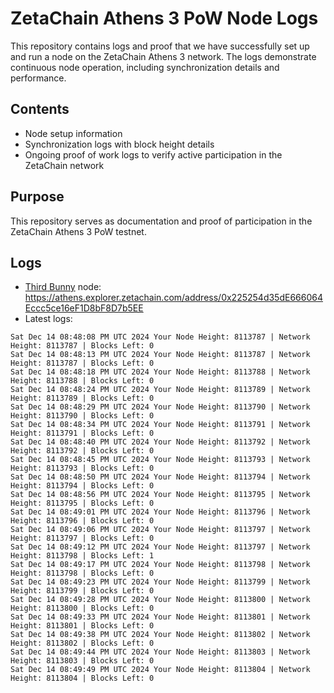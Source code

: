 # ZetaChain Athens 3 PoW Node Logs
This repository contains logs and proof that we have successfully set up and run a node on the ZetaChain Athens 3 network. The logs demonstrate continuous node operation, including synchronization details and performance.

## Contents
- Node setup information
- Synchronization logs with block height details
- Ongoing proof of work logs to verify active participation in the ZetaChain network

## Purpose
This repository serves as documentation and proof of participation in the ZetaChain Athens 3 PoW testnet.

## Logs

- [Third Bunny](https://thirdbunny.xyz/) node: https://athens.explorer.zetachain.com/address/0x225254d35dE666064Eccc5ce16eF1D8bF8D7b5EE
- Latest logs:
```
Sat Dec 14 08:48:08 PM UTC 2024 Your Node Height: 8113787 | Network Height: 8113787 | Blocks Left: 0
Sat Dec 14 08:48:13 PM UTC 2024 Your Node Height: 8113787 | Network Height: 8113787 | Blocks Left: 0
Sat Dec 14 08:48:18 PM UTC 2024 Your Node Height: 8113788 | Network Height: 8113788 | Blocks Left: 0
Sat Dec 14 08:48:24 PM UTC 2024 Your Node Height: 8113789 | Network Height: 8113789 | Blocks Left: 0
Sat Dec 14 08:48:29 PM UTC 2024 Your Node Height: 8113790 | Network Height: 8113790 | Blocks Left: 0
Sat Dec 14 08:48:34 PM UTC 2024 Your Node Height: 8113791 | Network Height: 8113791 | Blocks Left: 0
Sat Dec 14 08:48:40 PM UTC 2024 Your Node Height: 8113792 | Network Height: 8113792 | Blocks Left: 0
Sat Dec 14 08:48:45 PM UTC 2024 Your Node Height: 8113793 | Network Height: 8113793 | Blocks Left: 0
Sat Dec 14 08:48:50 PM UTC 2024 Your Node Height: 8113794 | Network Height: 8113794 | Blocks Left: 0
Sat Dec 14 08:48:56 PM UTC 2024 Your Node Height: 8113795 | Network Height: 8113795 | Blocks Left: 0
Sat Dec 14 08:49:01 PM UTC 2024 Your Node Height: 8113796 | Network Height: 8113796 | Blocks Left: 0
Sat Dec 14 08:49:06 PM UTC 2024 Your Node Height: 8113797 | Network Height: 8113797 | Blocks Left: 0
Sat Dec 14 08:49:12 PM UTC 2024 Your Node Height: 8113797 | Network Height: 8113798 | Blocks Left: 1
Sat Dec 14 08:49:17 PM UTC 2024 Your Node Height: 8113798 | Network Height: 8113798 | Blocks Left: 0
Sat Dec 14 08:49:23 PM UTC 2024 Your Node Height: 8113799 | Network Height: 8113799 | Blocks Left: 0
Sat Dec 14 08:49:28 PM UTC 2024 Your Node Height: 8113800 | Network Height: 8113800 | Blocks Left: 0
Sat Dec 14 08:49:33 PM UTC 2024 Your Node Height: 8113801 | Network Height: 8113801 | Blocks Left: 0
Sat Dec 14 08:49:38 PM UTC 2024 Your Node Height: 8113802 | Network Height: 8113802 | Blocks Left: 0
Sat Dec 14 08:49:44 PM UTC 2024 Your Node Height: 8113803 | Network Height: 8113803 | Blocks Left: 0
Sat Dec 14 08:49:49 PM UTC 2024 Your Node Height: 8113804 | Network Height: 8113804 | Blocks Left: 0
```
